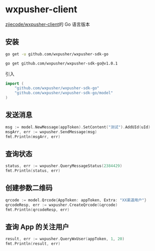 # wxpusher-client

[zjiecode/wxpusher-client](https://github.com/zjiecode/wxpusher-client)的 Go 语言版本

## 安装

```sh
go get -u github.com/wxpusher/wxpusher-sdk-go
```

```sh
go get github.com/wxpusher/wxpusher-sdk-go@v1.0.1
```

引入

```go
import (
	"github.com/wxpusher/wxpusher-sdk-go"
	"github.com/wxpusher/wxpusher-sdk-go/model"
)
```

## 发送消息

```go
msg := model.NewMessage(appToken).SetContent("测试").AddUId(uId)
msgArr, err := wxpusher.SendMessage(msg)
fmt.Println(msgArr, err)
```

## 查询状态

```go
status, err := wxpusher.QueryMessageStatus(2384429)
fmt.Println(status, err)
```

## 创建参数二维码

```go
qrcode := model.Qrcode{AppToken: appToken, Extra: "XX渠道用户"}
qrcodeResp, err := wxpusher.CreateQrcode(&qrcode)
fmt.Println(qrcodeResp, err)
```

## 查询 App 的关注用户

```go
result, err := wxpusher.QueryWxUser(appToken, 1, 20)
fmt.Println(result, err)
```
